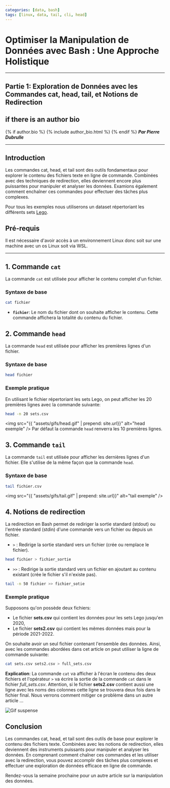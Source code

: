 ```yaml
---
categories: [data, bash]
tags: [linux, data, tail, cli, head]
---
```


# Optimiser la Manipulation de Données avec Bash : Une Approche Holistique
___
## Partie 1: Exploration de Données avec les Commandes cat, head, tail, et Notions de Redirection

  ## if there is an author bio
  {% if author.bio %}
      {% include author_bio.html %}
  {% endif %}
__*Par Pierre Dubrulle*__


---
## Introduction
Les commandes cat, head, et tail sont des outils fondamentaux pour explorer le contenu des fichiers texte en ligne de commande. Combinées avec des techniques de redirection, elles deviennent encore plus puissantes pour manipuler et analyser les données. Examions également comment enchaîner ces commandes pour effectuer des tâches plus complexes.

Pour tous les exemples nous utiliserons un dataset répertoriant les différents sets [Lego](https://www.kaggle.com/datasets/willianoliveiragibin/lego-sets-and).

## Pré-requis

Il est nécessaire d'avoir accès à un environnement Linux donc soit sur une machine avec un os Linux soit via WSL.

---

## 1. Commande `cat`
La commande `cat` est utilisée pour afficher le contenu complet d'un fichier.
### Syntaxe de base
```bash
cat fichier
```
- **`fichier`**: Le nom du fichier dont on souhaite afficher le contenu.
Cette commande affichera la totalité du contenu du fichier.

## 2. Commande `head`
La commande `head` est utilisée pour afficher les premières lignes d'un fichier.
### Syntaxe de base
```bash
head fichier
```
### Exemple pratique
En utilisant le fichier répertoriant les sets Lego, on peut afficher les 20 premières lignes avec la commande suivante:
```bash
head -n 20 sets.csv
```
<img src="{{ "assets/gifs/head.gif" | prepend: site.url}}" alt="head exemple" />
Par défaut la commande `head` renverra les 10 premières lignes.

## 3. Commande `tail`
La commande `tail` est utilisée pour afficher les dernières lignes d'un fichier.
Elle s'utilise de la même façon que la commande `head`.

### Syntaxe de base
```bash
tail fichier.csv
```
<img src="{{ "assets/gifs/tail.gif" | prepend: site.url}}" alt="tail exemple" />

## 4. Notions de redirection
La redirection en Bash permet de rediriger la sortie standard (stdout) ou l'entrée standard (stdin) d'une commande vers un fichier ou depuis un fichier.

- `>` : Redirige la sortie standard vers un fichier (crée ou remplace le fichier).
```bash
head fichier > fichier_sortie
```
- `>>` : Redirige la sortie standard vers un fichier en ajoutant au contenu existant (crée le fichier s'il n'existe pas).
```bash
tail -n 50 fichier >> fichier_sotie
```

### Exemple pratique
Supposons qu'on possède deux fichiers:
- Le fichier **sets.csv** qui contient les données pour les sets Lego jusqu'en 2020,
- Le fichier **sets2.csv** qui contient les mêmes données mais pour la période 2021-2022.

On souhaite avoir un seul fichier contenant l'ensemble des données. Ainsi, avec les commandes abordées dans cet article on peut utiliser la ligne de commande suivante:
```bash
cat sets.csv sets2.csv > full_sets.csv
```
**Explication**:
La commande `cat` va afficher à l'écran le contenu des deux fichiers et l'opérateur `>` va écrire la sortie de la commande `cat` dans le fichier *full_sets.csv*.
Attention, si le fichier **sets2.csv** contient aussi une ligne avec les noms des colonnes cette ligne se trouvera deux fois dans le fichier final. Nous verrons comment mitiger ce problème dans un autre article ...

![Gif suspense](https://media.giphy.com/media/y0SJVYxf90J1u/giphy.gif)

## Conclusion
Les commandes cat, head, et tail sont des outils de base pour explorer le contenu des fichiers texte. Combinées avec les notions de redirection, elles deviennent des instruments puissants pour manipuler et analyser les données. En comprenant comment chaîner ces commandes et les utiliser avec la redirection, vous pouvez accomplir des tâches plus complexes et effectuer une exploration de données efficace en ligne de commande.

Rendez-vous la semaine prochaine pour un autre article sur la manipulation des données.